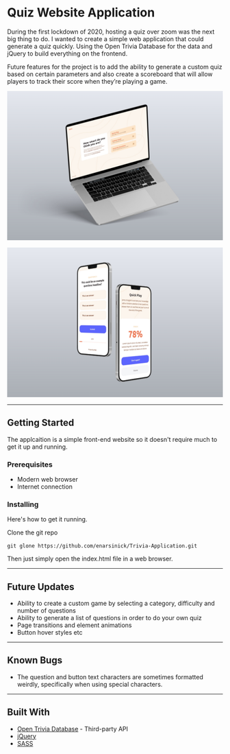 # Quiz Website Application

During the first lockdown of 2020, hosting a quiz over zoom was the next big thing to do. I wanted to create a simple web application that could generate a quiz quickly. Using the Open Trivia Database for the data and jQuery to build everything on the frontend.

Future features for the project is to add the ability to generate a custom quiz based on certain parameters and also create a scoreboard that will allow players to track their score when they’re playing a game.

![](assets/feature_image.jpg)

![](assets/project_image_2.jpg)

---

## Getting Started

The applcaition is a simple front-end website so it doesn't require much to get it up and running.

### Prerequisites

* Modern web browser
* Internet connection

### Installing

Here's how to get it running.

Clone the git repo

```
git glone https://github.com/enarsinick/Trivia-Application.git
```

Then just simply open the index.html file in a web browser.

---

## Future Updates
- Ability to create a custom game by selecting a category, difficulty and number of questions
- Ability to generate a list of questions in order to do your own quiz
- Page transitions and element animations
- Button hover styles etc

---

## Known Bugs
- The question and button text characters are sometimes formatted weirdly, specifically when using special characters.

---

## Built With

* [Open Trivia Database](https://opentdb.com/api_config.php) - Third-party API
* [jQuery](https://jquery.com/)
* [SASS](https://sass-lang.com/)


